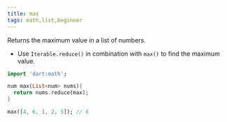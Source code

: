 ```yaml
---
title: max
tags: math,list,beginner
---
```


Returns the maximum value in a list of numbers.

- Use `Iterable.reduce()` in combination with `max()` to find the maximum value.

```dart
import 'dart:math';

num max(List<num> nums){
  return nums.reduce(max);
}
```

```dart
max([4, 6, 1, 2, 5]); // 6
```

